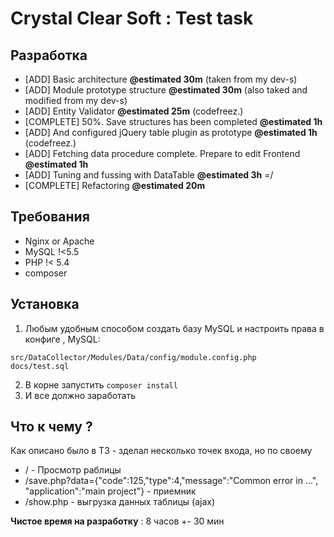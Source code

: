Crystal Clear Soft : Test task
======

Разработка
---
- [ADD] Basic architecture **@estimated 30m** (taken from my dev-s)
- [ADD] Module prototype structure **@estimated 30m** (also taked and modified from my dev-s)
- [ADD] Entity Validator **@estimated 25m** (codefreez.)
- [COMPLETE] 50%. Save structures has been completed **@estimated 1h**
- [ADD] And configured jQuery table plugin as prototype **@estimated 1h** (codefreez.)
- [ADD] Fetching data procedure complete. Prepare to edit Frontend **@estimated 1h**
- [ADD] Tuning and fussing with DataTable **@estimated 3h** =/
- [COMPLETE] Refactoring **@estimated 20m**

Требования
---
- Nginx or Apache
- MySQL !<5.5
- PHP !< 5.4
- composer

Установка
---
1. Любым  удобным способом создать базу MySQL и настроить права в конфиге , MySQL:
```
src/DataCollector/Modules/Data/config/module.config.php
docs/test.sql
```
2. В корне запустить ```composer install```
3. И все должно заработать

Что к чему ?
---
Как описано было в ТЗ - зделал несколько точек входа, но по своему

- / - Просмотр раблицы
- /save.php?data={"code":125,"type":4,"message":"Common error in ...", "application":"main project"} - приемник
- /show.php - выгрузка данных таблицы (ajax)

**Чистое время на разработку** : 8 часов +- 30 мин
